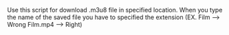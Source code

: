Use this script for download .m3u8 file in specified location.
When you type the name of the saved file you have to specified the extension (EX. Film --> Wrong Film.mp4 --> Right)
